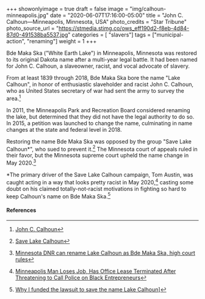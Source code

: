 +++
showonlyimage = true
draft = false
image = "img/calhoun-minneapolis.jpg"
date = "2020-06-07T17:16:00-05:00"
title = "John C. Calhoun—Minneapolis, Minnesota, USA"
photo_credits = "Star Tribune"
photo_source_url = "https://stmedia.stimg.co/ows_eff190d2-f8eb-4d84-87d0-491538ba5537.jpg"
categories = [ "slavers"]
tags = ["municipal-action", "renaming"]
weight = 1
+++

Bde Maka Ska ("White Earth Lake") in Minneapolis, Minnesota was restored to its original Dakota name after a multi-year legal battle. It had been named for John C. Calhoun, a slaveowner, racist, and vocal advocate of slavery.

<!--more-->

From at least 1839 through 2018, Bde Maka Ska bore the name "Lake Calhoun", in honor of enthusiastic slaveholder and racist John C. Calhoun, who as United States secretary of war had sent the army to survey the area.[^1]

In 2011, the Minneapolis Park and Recreation Board considered renaming the lake, but determined that they did not have the legal authority to do so.  In 2015, a petition was launched to change the name, culminating in name changes at the state and federal level in 2018.

Restoring the name Bde Maka Ska was opposed by the group "Save Lake Calhoun\*", who sued to prevent it.[^2] The Minnesota court of appeals ruled in their favor, but the Minnesota supreme court upheld the name change in May 2020.[^3]

\*The primary driver of the Save Lake Calhoun campaign, Tom Austin, was caught acting in a way that looks pretty racist in May 2020,[^4] casting some doubt on his claimed totally-not-racist motivations in fighting so hard to keep Calhoun's name on Bde Maka Ska.[^5]

#### References

[^1]: [John C. Calhoun](https://en.wikipedia.org/wiki/John_C._Calhoun)

[^2]: [Save Lake Calhoun](http://www.savelakecalhoun.com)

[^3]: [Minnesota DNR can rename Lake Calhoun as Bde Maka Ska, high court rules](https://www.startribune.com/minnesota-dnr-can-rename-lake-calhoun-as-bde-maka-ska-high-court-rules/570435552/)

[^4]: [Minneapolis Man Loses Job, Has Office Lease Terminated After Threatening to Call Police on Black Entrepreneurs](https://www.newsweek.com/minneapolis-man-loses-job-viral-video-racial-profiling-1507111)

[^5]: [Why I funded the lawsuit to save the name Lake Calhoun](https://www.startribune.com/why-i-funded-the-lawsuit-to-save-the-name-lake-calhoun/509291592/)]
